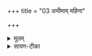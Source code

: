 +++
title = "03 अभीमाम् महिना"

+++


<details><summary>मूलम्</summary>

अ॒भीमाम् [23]  म॒हि॒ना दिव॑म्मि॒त्रो ब॑भूव स॒प्रथाः᳚ ।  
उ॒त श्रव॑सा पृथि॒वीम् ।
</details>

<details><summary>सायण-टीका</summary>

अथ द्वितीयामाह— अभिमामिति।   मित्र इमामुखामभिबभूवाभितः प्राप्तवान् ।   कीदृशो मित्रः, सप्रथाः सविस्तारः प्रचुरकीर्तिरित्यर्थः ।   कीदृशीमिमां, महिनां दिवं महिम्ना द्युलोक-सदृशीम् ।   उतापि च श्रवसा पृथिवीं श्रवणेन पृथिवीसदृशीम्।
</details>